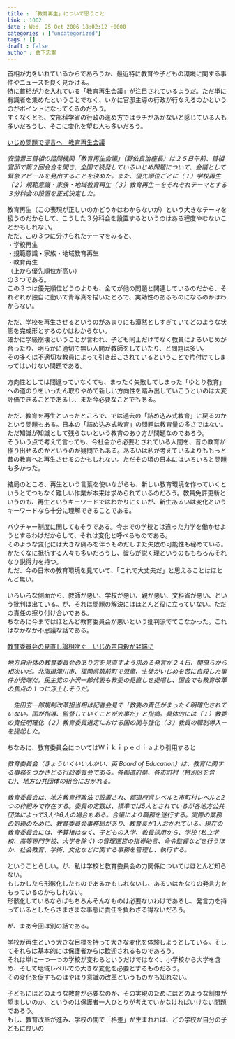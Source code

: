 ```yaml
---
title : 「教育再生」について思うこと
link : 1002
date : Wed, 25 Oct 2006 18:02:12 +0000
categories : ["uncategorized"]
tags : []
draft : false
author : 倉下忠憲
---
```


首相が力をいれているからであろうか、最近特に教育や子どもの環境に関する事件やニュースを良く見かける。<BR>特に首相が力を入れている「教育再生会議」が注目されているようだ。ただ単に有識者を集めたということでなく、いかに官邸主導の行政が行なえるのかというのがポイントになってくるのだろう。<BR>すくなくとも、文部科学省の行政の進め方ではラチがあかないと感じている人も多いだろうし、そこに変化を望む人も多いだろう。<BR><BR><A HREF="http://www.sankei.co.jp/news/061025/sei000.htm" TARGET="_blank">いじめ問題で提言へ　教育再生会議</A> <BR><BR><I>安倍晋三首相の諮問機関「教育再生会議」（野依良治座長）は２５日午前、首相官邸で第２回会合を開き、全国で続発しているいじめ問題について、会議として緊急アピールを発出することを決めた。また、優先順位ごとに（１）学校再生（２）規範意識・家族・地域教育再生（３）教育再生－をそれぞれテーマとする３分科会の設置を正式決定した。</I><BR><BR>教育再生（この表現が正しいのかどうかはわからないが）という大きなテーマを扱うのだからして、こうした３分科会を設置するというのはある程度やむないことかもしれない。<BR>ただ、この３つに分けられたテーマをみると、<BR>・学校再生<BR>・規範意識・家族・地域教育再生<BR>・教育再生<BR>（上から優先順位が高い）<BR>の３つである。<BR>この３つは優先順位どうのよりも、全てが他の問題と関連しているのだから、それぞれが独自に動いて青写真を描いたとろで、実効性のあるものになるのかはわからない。<BR><BR>ただ、学校を再生させるというのがあまりにも漠然としすぎていてどのような状態を完成形とするのかはわからない。<BR>確かに学級崩壊ということが言われ、子ども同士だけでなく教員によるいじめが合ったり、明らかに適切で無い人間が教師をしていたり、と問題は多い。<BR>その多くは不適切な教員によって引き起こされているということで片付けてしまってはいけない問題である。<BR><BR>方向性としては間違っていなくても、まったく失敗してしまった「ゆとり教育」への道のりをいったん取りやめて新しい方向性を踏み出していこうといのは大変評価できることであるし、また今必要なことでもある。<BR><BR>ただ、教育を再生といったところで、では過去の「詰め込み式教育」に戻るのかという問題もある。日本の「詰め込み式教育」の問題は教育量の多さではない。ただ知識が知識として残らないという教育のあり方が問題なのであろう。<BR>そういう点で考えて言っても、今社会から必要とされている人間を、昔の教育が作り出せるのかというのが疑問でもある。あるいは私が考えているよりももっと昔の教育へと再生させるのかもしれない。ただその頃の日本にはいろいろと問題も多かった。<BR><BR>結局のところ、再生という言葉を使いながらも、新しい教育環境を作っていくというとてつもなく難しい作業が本来は求められているのだろう。教員免許更新というのも、再生というキーワードではわかりにくいが、新生あるいは変化というキーワードなら十分に理解できることである。<BR><BR>バウチャー制度に関してもそうである。今までの学校とは違った力学を働かせようとするわけだからして、それは変化と呼べるものである。<BR>そのような変化には大きな痛みを伴うものだしまた失敗の可能性も秘めている。<BR>かたくなに抵抗する人々も多いだろうし、彼らが説く理というのももちろんそれなり説得力を持つ。<BR>ただ、今の日本の教育環境を見ていて、「これで大丈夫だ」と思えることはほとんど無い。<BR><BR>いろいろな側面から、教師が悪い、学校が悪い、親が悪い、文科省が悪い、という批判は出ている。が、それは問題の解決にはほとんど役に立っていない。ただの責任の擦り付け合いである。<BR>ちなみに今まではほとんど教育委員会が悪いという批判派でてこなかった。これはなかなか不思議な話である。<BR><BR><A HREF="http://www.sankei.co.jp/news/061024/sei009.htm" TARGET="_blank">教育委員会の見直し論相次ぐ　いじめ苦自殺が発端に</A><BR><BR><I>地方自治体の教育委員会のあり方を見直すよう求める発言が２４日、閣僚らから相次いだ。北海道滝川市、福岡県筑前町で児童、生徒がいじめを苦に自殺した事件が発端だ。民主党の小沢一郎代表も教委の見直しを提唱し、国会でも教育改革の焦点の１つに浮上しそうだ。<BR><BR>　佐田玄一郎規制改革担当相は記者会見で「教委の責任がまったく明確化されていない。国が指導、監督していくことが大事だ」と指摘。具体的には（１）教委の責任明確化（２）教育委員選定における国の関与強化（３）教員の職制導入－を提起した。</I><BR><BR>ちなみに、教育委員会についてはＷｉｋｉｐｅｄｉａより引用すると<BR><BR><I>教育委員会（きょういくいいんかい、英 Board of Education）は、教育に関する事務をつかさどる行政委員会である。各都道府県、各市町村（特別区を含む）、地方公共団体の組合におかれる。<BR><BR>教育委員会は、地方教育行政法で設置され、都道府県レベルと市町村レベルと2つの枠組みで存在する。委員の定数は、標準では5人とされているが各地方公共団体によって3人や6人の場合もある。合議により職務を遂行する。実際の業務の処理のために、教育委員会事務局があり、教育長が1人おかれている。現在の教育委員会には、予算権はなく、子どもの入学、教員採用から、学校 (私立学校、高等専門学校、大学を除く) の管理運営の指導助言、命令監督などを行うほか、社会教育、学術、文化などに関する事務を管理し、執行する。</I><BR><BR>ということらしい。が、私は学校と教育委員会の力関係についてはほとんど知らない。<BR>もしかしたら形骸化したものであるかもしれないし、あるいはかなりの発言力をもっているのかもしれない。<BR>形骸化しているならばもちろんそんなものは必要ないわけであるし、発言力を持っているとしたらさまざまな事態に責任を負わざる得ないだろう。<BR><BR>が、まあ今回は別の話である。<BR><BR>学校が再生という大きな目標を持って大きな変化を体験しようとしている。そしてそれらは基本的には保護者からは歓迎されるものであろう。<BR>それは単に一つ一つの学校が変わるというだけではなく、小学校から大学を含め、そして地域レベルでの大きな変化を必要とするものだろう。<BR>その変化を促すものはやはり意識の改革というものかも知れない。<BR><BR>子どもにはどのような教育が必要なのか、その実現のためにはどのような制度が望ましいのか、というのは保護者一人ひとりが考えていかなければいけない問題であろう。<BR>もし、教育改革が進み、学校の間で「格差」が生まれれば、どの学校が自分の子どもに良いの